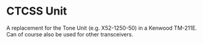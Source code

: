 # CTCSS Unit

A replacement for the Tone Unit (e.g. X52-1250-50) in a Kenwood TM-211E. Can of course also be used for other transceivers.

